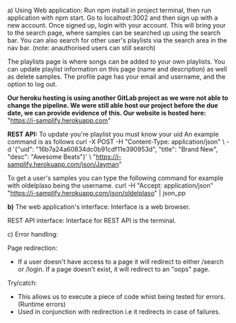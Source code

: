 a) 
Using Web application: 
 Run npm install in project terminal, then run application with npm start.
 Go to localhost:3002 and then sign up with a new account.
 Once signed up, login with your account. This will bring your to the search page, where samples can be searched up using the search bar.
 You can also search for other user's playlists via the search area in the nav bar. (note: anauthorised users can still search)

The playlists page is where songs can be added to your own playlists. You can update playlist information on this page (name and description) as well as delete samples. 
The profile page has your email and username, and the option to log out.

**Our heroku hosting is using another GitLab project as we were not able to change the pipeline. We were still able host our project before the due date, we can provide evidence of this. Our website is hosted here:** "https://i-samplify.herokuapp.com"

**REST API:**
To update you're playlist you must know your uid
An example command is as follows
curl -X POST -H "Content-Type: application/json"  \  -d '{"uid": "16b7a24a60834dc0b91cdf11e390953d", "title": "Brand New", "desc": "Awesome Beats"}'  \  "https://i-samplify.herokuapp.com/json/Jayman"

To get a user's samples you can type the following command for example with oldelplaso being the username.
curl -H "Accept: application/json" "https://i-samplify.herokuapp.com/json/oldelplaso" | json_pp

**b)**
The web application's interface:
Interface is a web browser. 

REST API interface:
Interface for REST API is the terminal.

c) Error handling:

Page redirection:
- If a user doesn't have access to a page it will redirect to either /search or /login. If a page doesn't exist, it will redirect to an "oops" page. 


Try/catch:
- This allows us to execute a piece of code whist being tested for errors. (Runtime errors)
- Used in conjunction with redirection i.e it redirects in case of failures. 
